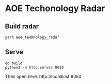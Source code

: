 # AOE Techonology Radar

## Build radar
```
yarn aoe_technology_radar
```

## Serve

```
cd build
python3 -m http.server 8080
```
Then open here: http://localhost:8080
